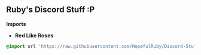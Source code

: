## Ruby's Discord Stuff :P

**__Imports__**

- __Red Like Roses__
```css
@import url 'https://raw.githubusercontent.com/HopefulRuby/Discord-Stuff/RedLikeRoses.css');
